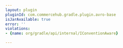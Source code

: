 ```yaml
---
layout: plugin
pluginId: com.commercehub.gradle.plugin.avro-base
isJarAvailable: true
error: ''
violations:
- {name: org/gradle/api/internal/IConventionAware}

---
```


